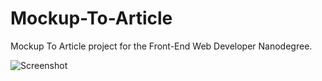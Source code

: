 # Mockup-To-Article
Mockup To Article project for the Front-End Web Developer Nanodegree.

![Screenshot](http://s20.postimg.org/j9tv8cc3h/Mockup_to_Article_screenshot.png "Screenshot of project")
